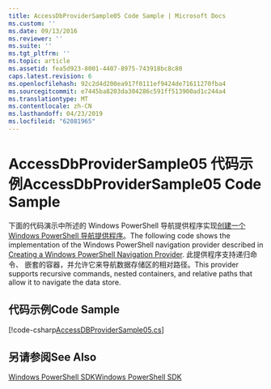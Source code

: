 ```yaml
---
title: AccessDbProviderSample05 Code Sample | Microsoft Docs
ms.custom: ''
ms.date: 09/13/2016
ms.reviewer: ''
ms.suite: ''
ms.tgt_pltfrm: ''
ms.topic: article
ms.assetid: fea5d923-8001-4407-8975-743918bc8c80
caps.latest.revision: 6
ms.openlocfilehash: 92c2d4d200ea917f0111ef9424de71611270fba4
ms.sourcegitcommit: e7445ba8203da304286c591ff513900ad1c244a4
ms.translationtype: MT
ms.contentlocale: zh-CN
ms.lasthandoff: 04/23/2019
ms.locfileid: "62081965"
---
```

# <a name="accessdbprovidersample05-code-sample"></a><span data-ttu-id="91c60-102">AccessDbProviderSample05 代码示例</span><span class="sxs-lookup"><span data-stu-id="91c60-102">AccessDbProviderSample05 Code Sample</span></span>

<span data-ttu-id="91c60-103">下面的代码演示中所述的 Windows PowerShell 导航提供程序实现[创建一个 Windows PowerShell 导航提供程序](./creating-a-windows-powershell-navigation-provider.md)。</span><span class="sxs-lookup"><span data-stu-id="91c60-103">The following code shows the implementation of the Windows PowerShell navigation provider described in [Creating a Windows PowerShell Navigation Provider](./creating-a-windows-powershell-navigation-provider.md).</span></span> <span data-ttu-id="91c60-104">此提供程序支持递归命令、 嵌套的容器，并允许它来导航数据存储区的相对路径。</span><span class="sxs-lookup"><span data-stu-id="91c60-104">This provider supports recursive commands, nested containers, and relative paths that allow it to navigate the data store.</span></span>

## <a name="code-sample"></a><span data-ttu-id="91c60-105">代码示例</span><span class="sxs-lookup"><span data-stu-id="91c60-105">Code Sample</span></span>

[!code-csharp[AccessDBProviderSample05.cs](../../powershell-sdk-samples/SDK-2.0/csharp/AccessDBProviderSample05/AccessDBProviderSample05.cs#L11-L1960 "AccessDBProviderSample05.cs")]

## <a name="see-also"></a><span data-ttu-id="91c60-106">另请参阅</span><span class="sxs-lookup"><span data-stu-id="91c60-106">See Also</span></span>

[<span data-ttu-id="91c60-107">Windows PowerShell SDK</span><span class="sxs-lookup"><span data-stu-id="91c60-107">Windows PowerShell SDK</span></span>](../windows-powershell-reference.md)